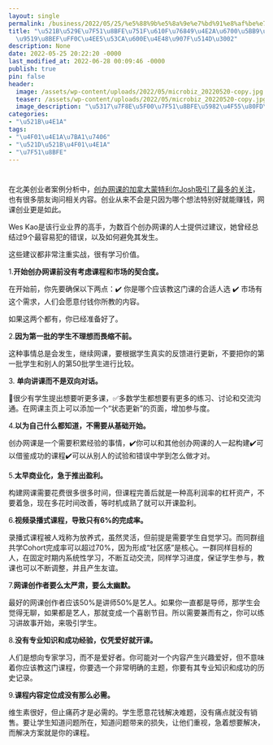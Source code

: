 ```yaml
---
layout: single
permalink: /business/2022/05/25/%e5%88%9b%e5%8a%9e%e7%bd%91%e8%af%be%e7%94%9f%e6%84%8f%e7%9a%849%e4%b8%aa%e6%9c%80%e5%ae%b9%e6%98%93%e7%8a%af%e7%9a%84%e9%94%99%e8%af%af%ef%bc%8c%e4%bb%a5%e5%8f%8a%e6%80%8e%e4%b9%88%e9%81%bf%e5%85%8d/
title: "\u521B\u529E\u7F51\u8BFE\u751F\u610F\u76849\u4E2A\u6700\u5BB9\u6613\u72AF\u7684\
  \u9519\u8BEF\uFF0C\u4EE5\u53CA\u600E\u4E48\u907F\u514D\u3002"
description: None
date: 2022-05-25 20:22:20 -0000
last_modified_at: 2022-06-28 00:09:46 -0000
publish: true
pin: false
header:
  image: /assets/wp-content/uploads/2022/05/microbiz_20220520-copy.jpg
  teaser: /assets/wp-content/uploads/2022/05/microbiz_20220520-copy.jpg
  image_description: "\u5317\u7F8E\u5F00\u7F51\u8BFE\u5982\u4F55\u80FD\u8D5A\u5230\u94B1"
categories:
- "\u521B\u4E1A"
tags:
- "\u4F01\u4E1A\u7BA1\u7406"
- "\u521D\u521B\u4F01\u4E1A"
- "\u7F51\u8BFE"
---
```

#

在北美创业者案例分析中，[创办网课的加拿大蒙特利尔Josh吸引了最多的关注](https://aswebuild.com/business/2022/03/14/%e5%8a%a0%e6%8b%bf%e5%a4%a7%e6%9c%80%e6%96%b0%e5%9c%a8%e7%ba%bf%e8%af%be%e7%a8%8b%e6%88%90%e5%8a%9f%e6%a1%88%e4%be%8b%e5%88%86%e6%9e%90/)，也有很多朋友询问相关内容。创业从来不会是只因为哪个想法特别好就能赚钱，网课创业更是如此。

Wes Kao是该行业业界的高手，为数百个创办网课的人士提供过建议，她曾经总结过9个最容易犯的错误，以及如何避免其发生。

这些建议都非常注重实战，很有学习价值。

1.**开始创办网课前没有考虑课程和市场的契合度。**

在开始前，你先要确保以下两点：✔️ 你是哪个应该教这门课的合适人选 ✔️ 市场有这个需求，人们会愿意付钱你所教的内容。

如果这两个都有，你已经准备好了。

2.**因为第一批的学生不理想而畏缩不前。**

这种事情总是会发生，继续网课，要根据学生真实的反馈进行更新，不要把你的第一批学生和别人的第50批学生进行比较。

3\. **单向讲课而不是双向对话。**

🚫很少有学生提出想要听更多课，✅多数学生都想要有更多的练习、讨论和交流沟通。在网课主页上可以添加一个“状态更新”的页面，增加参与度。

4.**以为自己什么都知道，不需要从基础开始。**

创办网课是一个需要积累经验的事情，✔️你可以和其他创办网课的人一起构建✔️可以借鉴成功的课程✔️可以从别人的试验和错误中学到怎么做才对。

5.**太早商业化，急于推出盈利。**

构建网课需要花费很多很多时间，但课程完善后就是一种高利润率的杠杆资产，不要着急，现在多花时间改善，等时机成熟了就可以开课盈利。

6.**视频录播式课程，导致只有6%的完成率。**

录播式课程被人戏称为放养式，虽然灵活，但前提是需要学生自觉学习。而同群组共学Cohort完成率可以超过70%，因为形成“社区感”是核心。一群同样目标的人，在固定时期内系统性学习，不断互动交流，同样学习进度，保证学生参与，教课也可以不断调整，并且产生友谊。

7.**网课创作者要么太严肃，要么太幽默。**

最好的网课创作者应该50%是讲师50%是艺人。如果你一直都是导师，那学生会觉得无聊，如果都是艺人，那就变成一个喜剧节目。所以需要兼而有之，你可以练习讲故事开始，来吸引学生。

8.**没有专业知识和成功经验，仅凭爱好就开课。**

人们是想向专家学习，而不是爱好者。你可能对一个内容产生兴趣爱好，但不意味着你应该教这门课程，你要选一个非常明确的主题，你要有其专业知识和成功的历史记录。

9.**课程内容定位成没有那么必需。**

维生素很好，但止痛药才是必需的。学生愿意花钱解决难题，没有痛点就没有销售。要让学生知道问题所在，知道问题带来的损失，让他们重视，急着想要解决，而解决方案就是你的课程。
